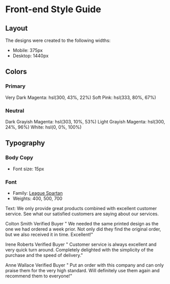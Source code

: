 # Front-end Style Guide

## Layout

The designs were created to the following widths:

- Mobile: 375px
- Desktop: 1440px

## Colors

### Primary

Very Dark Magenta: hsl(300, 43%, 22%)
Soft Pink: hsl(333, 80%, 67%)

### Neutral

Dark Grayish Magenta: hsl(303, 10%, 53%)
Light Grayish Magenta: hsl(300, 24%, 96%)
White: hsl(0, 0%, 100%)

## Typography

### Body Copy

- Font size: 15px

### Font

- Family: [League Spartan](https://fonts.google.com/specimen/League+Spartan)
- Weights: 400, 500, 700


Text:
We only provide great products combined with excellent customer service.
    See what our satisfied customers are saying about our services.

Colton Smith 
    Verified Buyer
    " We needed the same printed design as the one we had ordered a week prior.
    Not only did they find the original order, but we also received it in time.
    Excellent!"

Irene Roberts 
    Verified Buyer
    " Customer service is always excellent and very quick turn around. Completely
    delighted with the simplicity of the purchase and the speed of delivery."

Anne Wallace 
    Verified Buyer
    " Put an order with this company and can only praise them for the very high
    standard. Will definitely use them again and recommend them to everyone!"